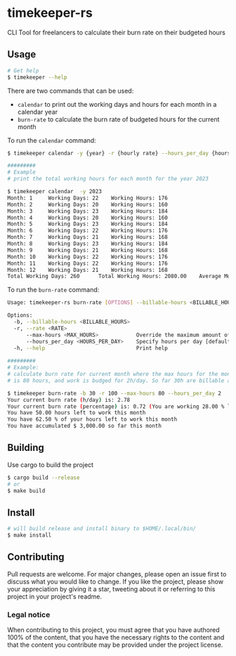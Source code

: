 # timekeeper-rs
CLI Tool for freelancers to calculate their burn rate on their budgeted hours

## Usage
```bash
# Get help
$ timekeeper --help
```
There are two commands that can be used: 
- `calendar` to print out the working days and hours for each month in a calendar year
- `burn-rate` to calculate the burn rate of budgeted hours for the current month

To run the `calendar` command:
```bash
$ timekeeper calendar -y {year} -r {hourly rate} --hours_per_day {hours per day, optional}

#########
# Example
# print the total working hours for each month for the year 2023

$ timekeeper calendar  -y 2023
Month: 1 	 Working Days: 22 	 Working Hours: 176
Month: 2 	 Working Days: 20 	 Working Hours: 160
Month: 3 	 Working Days: 23 	 Working Hours: 184
Month: 4 	 Working Days: 20 	 Working Hours: 160
Month: 5 	 Working Days: 23 	 Working Hours: 184
Month: 6 	 Working Days: 22 	 Working Hours: 176
Month: 7 	 Working Days: 21 	 Working Hours: 168
Month: 8 	 Working Days: 23 	 Working Hours: 184
Month: 9 	 Working Days: 21 	 Working Hours: 168
Month: 10 	 Working Days: 22 	 Working Hours: 176
Month: 11 	 Working Days: 22 	 Working Hours: 176
Month: 12 	 Working Days: 21 	 Working Hours: 168
Total Working Days: 260 	 Total Working Hours: 2080.00 	 Average Monthly hours: 173.33
```

To run the `burn-rate` command:
```bash
Usage: timekeeper-rs burn-rate [OPTIONS] --billable-hours <BILLABLE_HOURS> --rate <RATE>

Options:
  -b, --billable-hours <BILLABLE_HOURS>  
  -r, --rate <RATE>                      
      --max-hours <MAX_HOURS>            Override the maximum amount of hours for this month
      --hours_per_day <HOURS_PER_DAY>    Specify hours per day [default: 8.0]
  -h, --help                             Print help
 
#########
# Example:
# calculate burn rate for current month where the max hours for the month
# is 80 hours, and work is budged for 2h/day. So far 30h are billable at a rate of $100

$ timekeeper burn-rate -b 30 -r 100 --max-hours 80 --hours_per_day 2
Your current burn rate (h/day) is: 2.78
Your current burn rate (percentage) is: 0.72 (You are working 28.00 % less than you should be)
You have 50.00 hours left to work this month
You have 62.50 % of your hours left to work this month
You have accumulated $ 3,000.00 so far this month
```

## Building
Use cargo to build the project
```bash
$ cargo build --release
# or
$ make build
```

## Install
```bash
# will build release and install binary to $HOME/.local/bin/
$ make install
```

## Contributing
Pull requests are welcome. For major changes, please open an issue first to discuss what you would like to change. If you like the project, please show your appreciation by giving it a star, tweeting about it or referring to this project in your project's readme.

### Legal notice
When contributing to this project, you must agree that you have authored 100% of the content, that you have the necessary rights to the content and that the content you contribute may be provided under the project license.
